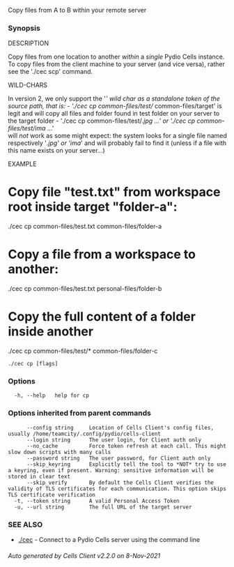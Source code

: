 Copy files from A to B within your remote server

### Synopsis


DESCRIPTION

  Copy files from one location to another *within* a *single* Pydio Cells instance. 
  To copy files from the client machine to your server (and vice versa), rather see the './cec scp' command.

WILD-CHARS

  In version 2, we only support the '*' wild char as a standalone token of the source path, that is:
    - './cec cp common-files/test/* common-files/target' is legit and will copy 
	  all files and folder found in test folder on your server to the target folder
	- './cec cp common-files/test/*.jpg ...' or './cec cp common-files/test/ima* ...'  
	  will *not* work as some might expect: the system looks for a single file named respectively '*.jpg' or 'ima*'
	  and will probably fail to find it (unless if a file with this name exists on your server...)

EXAMPLE

  # Copy file "test.txt" from workspace root inside target "folder-a":
  ./cec cp common-files/test.txt common-files/folder-a

  # Copy a file from a workspace to another:
  ./cec cp common-files/test.txt personal-files/folder-b

  # Copy the full content of a folder inside another
  ./cec cp common-files/test/* common-files/folder-c


```
./cec cp [flags]
```

### Options

```
  -h, --help   help for cp
```

### Options inherited from parent commands

```
      --config string     Location of Cells Client's config files, usually /home/teamcity/.config/pydio/cells-client
      --login string      The user login, for Client auth only
      --no_cache          Force token refresh at each call. This might slow down scripts with many calls
      --password string   The user password, for Client auth only
      --skip_keyring      Explicitly tell the tool to *NOT* try to use a keyring, even if present. Warning: sensitive information will be stored in clear text
      --skip_verify       By default the Cells Client verifies the validity of TLS certificates for each communication. This option skips TLS certificate verification
  -t, --token string      A valid Personal Access Token
  -u, --url string        The full URL of the target server
```

### SEE ALSO

* [./cec](./cec)	 - Connect to a Pydio Cells server using the command line

###### Auto generated by Cells Client v2.2.0 on 8-Nov-2021
